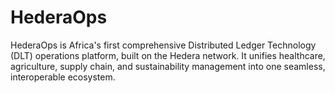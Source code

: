 # HederaOps
HederaOps is Africa's first comprehensive Distributed Ledger Technology (DLT) operations platform, built on the Hedera network. It unifies healthcare, agriculture, supply chain, and sustainability management into one seamless, interoperable ecosystem.
